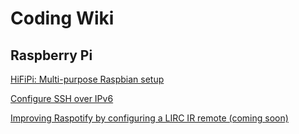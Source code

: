 # Coding Wiki

## Raspberry Pi

[HiFiPi: Multi-purpose Raspbian setup](Raspberry_Pi/semihead.md)

[Configure SSH over IPv6](Raspberry_Pi/ssh6.md)

[Improving Raspotify by configuring a LIRC IR remote (coming soon)](Raspberry_Pi/irremote.md)
